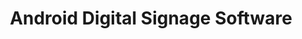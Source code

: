 ---
slug: "android-digital-signage"
title: "Android Digital Signage Software"
description: "Browse our complete range of digital signage software for Android, featuring everything from user-friendly apps for quick deployment to advanced platforms built for enterprise-level content management. Designed to run smoothly on Android TVs, tablets, and media players, these solutions support dynamic media playback, real-time updates, remote device management, scheduling, and interactive features.\n\nWhether you're setting up a single display or managing hundreds across multiple locations, this collection offers the flexibility, scalability, and performance needed for retail, education, corporate, hospitality, healthcare, and more. Find the right digital signage software that fits your goals, technical needs, and budget—all optimized for Android."
seo:
    title: "Android Digital Signage Software"
    description: "A curated list of Android digital signage software."
filters: [
    {
        field: "supported_platforms",
        has: "Android"
    }
]
---